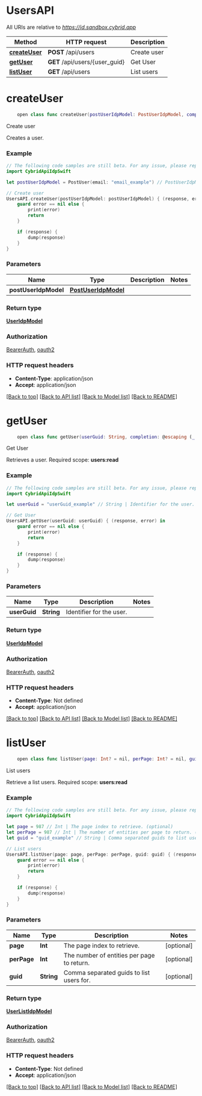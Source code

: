# UsersAPI

All URIs are relative to *https://id.sandbox.cybrid.app*

Method | HTTP request | Description
------------- | ------------- | -------------
[**createUser**](UsersAPI.md#createuser) | **POST** /api/users | Create user
[**getUser**](UsersAPI.md#getuser) | **GET** /api/users/{user_guid} | Get User
[**listUser**](UsersAPI.md#listuser) | **GET** /api/users | List users


# **createUser**
```swift
    open class func createUser(postUserIdpModel: PostUserIdpModel, completion: @escaping (_ data: UserIdpModel?, _ error: Error?) -> Void)
```

Create user

Creates a user.  

### Example
```swift
// The following code samples are still beta. For any issue, please report via http://github.com/OpenAPITools/openapi-generator/issues/new
import CybridApiIdpSwift

let postUserIdpModel = PostUser(email: "email_example") // PostUserIdpModel | 

// Create user
UsersAPI.createUser(postUserIdpModel: postUserIdpModel) { (response, error) in
    guard error == nil else {
        print(error)
        return
    }

    if (response) {
        dump(response)
    }
}
```

### Parameters

Name | Type | Description  | Notes
------------- | ------------- | ------------- | -------------
 **postUserIdpModel** | [**PostUserIdpModel**](PostUserIdpModel.md) |  | 

### Return type

[**UserIdpModel**](UserIdpModel.md)

### Authorization

[BearerAuth](../README.md#BearerAuth), [oauth2](../README.md#oauth2)

### HTTP request headers

 - **Content-Type**: application/json
 - **Accept**: application/json

[[Back to top]](#) [[Back to API list]](../README.md#documentation-for-api-endpoints) [[Back to Model list]](../README.md#documentation-for-models) [[Back to README]](../README.md)

# **getUser**
```swift
    open class func getUser(userGuid: String, completion: @escaping (_ data: UserIdpModel?, _ error: Error?) -> Void)
```

Get User

Retrieves a user.  Required scope: **users:read**

### Example
```swift
// The following code samples are still beta. For any issue, please report via http://github.com/OpenAPITools/openapi-generator/issues/new
import CybridApiIdpSwift

let userGuid = "userGuid_example" // String | Identifier for the user.

// Get User
UsersAPI.getUser(userGuid: userGuid) { (response, error) in
    guard error == nil else {
        print(error)
        return
    }

    if (response) {
        dump(response)
    }
}
```

### Parameters

Name | Type | Description  | Notes
------------- | ------------- | ------------- | -------------
 **userGuid** | **String** | Identifier for the user. | 

### Return type

[**UserIdpModel**](UserIdpModel.md)

### Authorization

[BearerAuth](../README.md#BearerAuth), [oauth2](../README.md#oauth2)

### HTTP request headers

 - **Content-Type**: Not defined
 - **Accept**: application/json

[[Back to top]](#) [[Back to API list]](../README.md#documentation-for-api-endpoints) [[Back to Model list]](../README.md#documentation-for-models) [[Back to README]](../README.md)

# **listUser**
```swift
    open class func listUser(page: Int? = nil, perPage: Int? = nil, guid: String? = nil, completion: @escaping (_ data: UserListIdpModel?, _ error: Error?) -> Void)
```

List users

Retrieve a list users.  Required scope: **users:read**

### Example
```swift
// The following code samples are still beta. For any issue, please report via http://github.com/OpenAPITools/openapi-generator/issues/new
import CybridApiIdpSwift

let page = 987 // Int | The page index to retrieve. (optional)
let perPage = 987 // Int | The number of entities per page to return. (optional)
let guid = "guid_example" // String | Comma separated guids to list users for. (optional)

// List users
UsersAPI.listUser(page: page, perPage: perPage, guid: guid) { (response, error) in
    guard error == nil else {
        print(error)
        return
    }

    if (response) {
        dump(response)
    }
}
```

### Parameters

Name | Type | Description  | Notes
------------- | ------------- | ------------- | -------------
 **page** | **Int** | The page index to retrieve. | [optional] 
 **perPage** | **Int** | The number of entities per page to return. | [optional] 
 **guid** | **String** | Comma separated guids to list users for. | [optional] 

### Return type

[**UserListIdpModel**](UserListIdpModel.md)

### Authorization

[BearerAuth](../README.md#BearerAuth), [oauth2](../README.md#oauth2)

### HTTP request headers

 - **Content-Type**: Not defined
 - **Accept**: application/json

[[Back to top]](#) [[Back to API list]](../README.md#documentation-for-api-endpoints) [[Back to Model list]](../README.md#documentation-for-models) [[Back to README]](../README.md)

